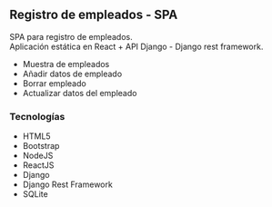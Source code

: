 ## Registro de empleados - SPA

SPA para registro de empleados. <br/>
Aplicación estática en React + API Django - Django rest framework.

- Muestra de empleados
- Añadir datos de empleado
- Borrar empleado
- Actualizar datos del empleado

### Tecnologías

- HTML5
- Bootstrap
- NodeJS
- ReactJS
- Django
- Django Rest Framework
- SQLite
